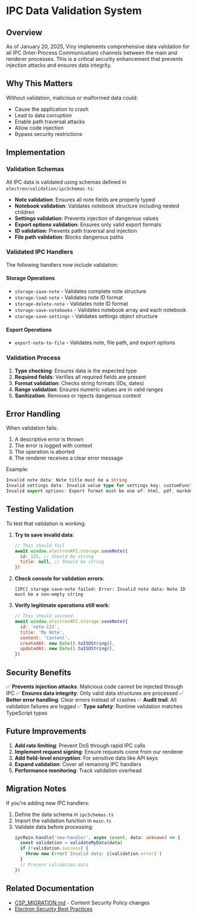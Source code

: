# IPC Data Validation System

## Overview

As of January 20, 2025, Viny implements comprehensive data validation for all IPC (Inter-Process Communication) channels between the main and renderer processes. This is a critical security enhancement that prevents injection attacks and ensures data integrity.

## Why This Matters

Without validation, malicious or malformed data could:

- Cause the application to crash
- Lead to data corruption
- Enable path traversal attacks
- Allow code injection
- Bypass security restrictions

## Implementation

### Validation Schemas

All IPC data is validated using schemas defined in `electron/validation/ipcSchemas.ts`:

- **Note validation**: Ensures all note fields are properly typed
- **Notebook validation**: Validates notebook structure including nested children
- **Settings validation**: Prevents injection of dangerous values
- **Export options validation**: Ensures only valid export formats
- **ID validation**: Prevents path traversal and injection
- **File path validation**: Blocks dangerous paths

### Validated IPC Handlers

The following handlers now include validation:

#### Storage Operations

- `storage-save-note` - Validates complete note structure
- `storage-load-note` - Validates note ID format
- `storage-delete-note` - Validates note ID format
- `storage-save-notebooks` - Validates notebook array and each notebook
- `storage-save-settings` - Validates settings object structure

#### Export Operations

- `export-note-to-file` - Validates note, file path, and export options

### Validation Process

1. **Type checking**: Ensures data is the expected type
2. **Required fields**: Verifies all required fields are present
3. **Format validation**: Checks string formats (IDs, dates)
4. **Range validation**: Ensures numeric values are in valid ranges
5. **Sanitization**: Removes or rejects dangerous content

## Error Handling

When validation fails:

1. A descriptive error is thrown
2. The error is logged with context
3. The operation is aborted
4. The renderer receives a clear error message

Example:

```typescript
Invalid note data: Note title must be a string
Invalid settings data: Invalid value type for settings key: customFunction
Invalid export options: Export format must be one of: html, pdf, markdown, txt
```

## Testing Validation

To test that validation is working:

1. **Try to save invalid data**:

   ```javascript
   // This should fail
   await window.electronAPI.storage.saveNote({
     id: 123, // Should be string
     title: null, // Should be string
   })
   ```

2. **Check console for validation errors**:

   ```
   [IPC] storage-save-note failed: Error: Invalid note data: Note ID must be a non-empty string
   ```

3. **Verify legitimate operations still work**:
   ```javascript
   // This should succeed
   await window.electronAPI.storage.saveNote({
     id: 'note-123',
     title: 'My Note',
     content: 'Content',
     createdAt: new Date().toISOString(),
     updatedAt: new Date().toISOString(),
   })
   ```

## Security Benefits

✅ **Prevents injection attacks**: Malicious code cannot be injected through IPC
✅ **Ensures data integrity**: Only valid data structures are processed
✅ **Better error handling**: Clear errors instead of crashes
✅ **Audit trail**: All validation failures are logged
✅ **Type safety**: Runtime validation matches TypeScript types

## Future Improvements

1. **Add rate limiting**: Prevent DoS through rapid IPC calls
2. **Implement request signing**: Ensure requests come from our renderer
3. **Add field-level encryption**: For sensitive data like API keys
4. **Expand validation**: Cover all remaining IPC handlers
5. **Performance monitoring**: Track validation overhead

## Migration Notes

If you're adding new IPC handlers:

1. Define the data schema in `ipcSchemas.ts`
2. Import the validation function in `main.ts`
3. Validate data before processing:
   ```typescript
   ipcMain.handle('new-handler', async (event, data: unknown) => {
     const validation = validateMyData(data)
     if (!validation.success) {
       throw new Error(`Invalid data: ${validation.error}`)
     }
     // Process validation.data
   })
   ```

## Related Documentation

- [CSP_MIGRATION.md](./CSP_MIGRATION.md) - Content Security Policy changes
- [Electron Security Best Practices](https://www.electronjs.org/docs/latest/tutorial/security)
